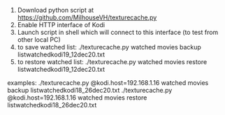 1) Download python script at https://github.com/MilhouseVH/texturecache.py
2) Enable HTTP interface of Kodi
3) Launch script in shell which will connect to this interface (to test from other local PC)
4) to save watched list: ./texturecache.py  watched movies backup listwatchedkodi19_12dec20.txt
5) to restore watched list: ./texturecache.py  watched movies restore listwatchedkodi19_12dec20.txt

examples:
./texturecache.py @kodi.host=192.168.1.16 watched movies backup listwatchedkodi18_26dec20.txt
./texturecache.py @kodi.host=192.168.1.16 watched movies restore listwatchedkodi18_26dec20.txt


